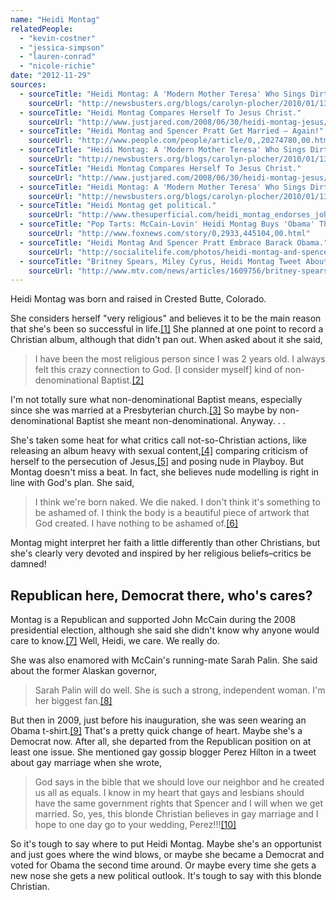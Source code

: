 ```yaml
---
name: "Heidi Montag"
relatedPeople:
  - "kevin-costner"
  - "jessica-simpson"
  - "lauren-conrad"
  - "nicole-richie"
date: "2012-11-29"
sources:
  - sourceTitle: "Heidi Montag: A 'Modern Mother Teresa' Who Sings Dirty Songs?"
    sourceUrl: "http://newsbusters.org/blogs/carolyn-plocher/2010/01/13/heidi-montag-modern-mother-theresa-who-sings-dirty-songs"
  - sourceTitle: "Heidi Montag Compares Herself To Jesus Christ."
    sourceUrl: "http://www.justjared.com/2008/06/30/heidi-montag-jesus/"
  - sourceTitle: "Heidi Montag and Spencer Pratt Get Married – Again!"
    sourceUrl: "http://www.people.com/people/article/0,,20274780,00.html"
  - sourceTitle: "Heidi Montag: A 'Modern Mother Teresa' Who Sings Dirty Songs?"
    sourceUrl: "http://newsbusters.org/blogs/carolyn-plocher/2010/01/13/heidi-montag-modern-mother-theresa-who-sings-dirty-songs"
  - sourceTitle: "Heidi Montag Compares Herself To Jesus Christ."
    sourceUrl: "http://www.justjared.com/2008/06/30/heidi-montag-jesus/"
  - sourceTitle: "Heidi Montag: A 'Modern Mother Teresa' Who Sings Dirty Songs?"
    sourceUrl: "http://newsbusters.org/blogs/carolyn-plocher/2010/01/13/heidi-montag-modern-mother-theresa-who-sings-dirty-songs"
  - sourceTitle: "Heidi Montag get political."
    sourceUrl: "http://www.thesuperficial.com/heidi_montag_endorses_john_mcc-04-2008"
  - sourceTitle: "Pop Tarts: McCain-Lovin' Heidi Montag Buys 'Obama' Themed Portrait Mocking Her Breasts."
    sourceUrl: "http://www.foxnews.com/story/0,2933,445104,00.html"
  - sourceTitle: "Heidi Montag And Spencer Pratt Embrace Barack Obama."
    sourceUrl: "http://socialitelife.com/photos/heidi-montag-and-spencer-pratt-embrace-barack-obama/heidi-montag-and-spencer-pratt-wearing-obama-tshirt-photos-2"
  - sourceTitle: "Britney Spears, Miley Cyrus, Heidi Montag Tweet About Same-Sex Marriage."
    sourceUrl: "http://www.mtv.com/news/articles/1609756/britney-spears-miley-cyrus-heidi-montag-tweet-about-same-sex-marriage.jhtml"
---
```


Heidi Montag was born and raised in Crested Butte, Colorado.

She considers herself "very religious" and believes it to be the main reason that she's been so successful in life.<a class="source-citation" href="http://newsbusters.org/blogs/carolyn-plocher/2010/01/13/heidi-montag-modern-mother-theresa-who-sings-dirty-songs" title="Heidi Montag: A &apos;Modern Mother Teresa&apos; Who Sings Dirty Songs?">[1]</a> She planned at one point to record a Christian album, although that didn't pan out. When asked about it she said,

>I have been the most religious person since I was 2 years old. I always felt this crazy connection to God. [I consider myself] kind of non-denominational Baptist.<a class="source-citation" href="http://www.justjared.com/2008/06/30/heidi-montag-jesus/" title="Heidi Montag Compares Herself To Jesus Christ.">[2]</a>

I'm not totally sure what non-denominational Baptist means, especially since she was married at a Presbyterian church.<a class="source-citation" href="http://www.people.com/people/article/0,,20274780,00.html" title="Heidi Montag and Spencer Pratt Get Married – Again!">[3]</a> So maybe by non-denominational Baptist she meant non-denominational. Anyway. . .

She's taken some heat for what critics call not-so-Christian actions, like releasing an album heavy with sexual content,<a class="source-citation" href="http://newsbusters.org/blogs/carolyn-plocher/2010/01/13/heidi-montag-modern-mother-theresa-who-sings-dirty-songs" title="Heidi Montag: A &apos;Modern Mother Teresa&apos; Who Sings Dirty Songs?">[4]</a> comparing criticism of herself to the persecution of Jesus,<a class="source-citation" href="http://www.justjared.com/2008/06/30/heidi-montag-jesus/" title="Heidi Montag Compares Herself To Jesus Christ.">[5]</a> and posing nude in Playboy. But Montag doesn't miss a beat. In fact, she believes nude modelling is right in line with God's plan. She said,

>I think we're born naked. We die naked. I don't think it's something to be ashamed of. I think the body is a beautiful piece of artwork that God created. I have nothing to be ashamed of.<a class="source-citation" href="http://newsbusters.org/blogs/carolyn-plocher/2010/01/13/heidi-montag-modern-mother-theresa-who-sings-dirty-songs" title="Heidi Montag: A &apos;Modern Mother Teresa&apos; Who Sings Dirty Songs?">[6]</a>

Montag might interpret her faith a little differently than other Christians, but she's clearly very devoted and inspired by her religious beliefs–critics be damned!


## Republican here, Democrat there, who's cares?

Montag is a Republican and supported John McCain during the 2008 presidential election, although she said she didn't know why anyone would care to know.<a class="source-citation" href="http://www.thesuperficial.com/heidi_montag_endorses_john_mcc-04-2008" title="Heidi Montag get political.">[7]</a> Well, Heidi, we care. We really do.

She was also enamored with McCain's running-mate Sarah Palin. She said about the former Alaskan governor,

>Sarah Palin will do well. She is such a strong, independent woman. I'm her biggest fan.<a class="source-citation" href="http://www.foxnews.com/story/0,2933,445104,00.html" title="Pop Tarts: McCain-Lovin&apos; Heidi Montag Buys &apos;Obama&apos; Themed Portrait Mocking Her Breasts.">[8]</a>

But then in 2009, just before his inauguration, she was seen wearing an Obama t-shirt.<a class="source-citation" href="http://socialitelife.com/photos/heidi-montag-and-spencer-pratt-embrace-barack-obama/heidi-montag-and-spencer-pratt-wearing-obama-tshirt-photos-2" title="Heidi Montag And Spencer Pratt Embrace Barack Obama.">[9]</a> That's a pretty quick change of heart. Maybe she's a Democrat now. After all, she departed from the Republican position on at least one issue. She mentioned gay gossip blogger Perez Hilton in a tweet about gay marriage when she wrote,

>God says in the bible that we should love our neighbor and he created us all as equals. I know in my heart that gays and lesbians should have the same government rights that Spencer and I will when we get married. So, yes, this blonde Christian believes in gay marriage and I hope to one day go to your wedding, Perez!!!<a class="source-citation" href="http://www.mtv.com/news/articles/1609756/britney-spears-miley-cyrus-heidi-montag-tweet-about-same-sex-marriage.jhtml" title="Britney Spears, Miley Cyrus, Heidi Montag Tweet About Same-Sex Marriage.">[10]</a>

So it's tough to say where to put Heidi Montag. Maybe she's an opportunist and just goes where the wind blows, or maybe she became a Democrat and voted for Obama the second time around. Or maybe every time she gets a new nose she gets a new political outlook. It's tough to say with this blonde Christian.